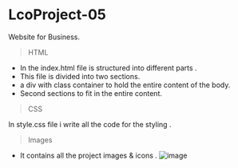 # LcoProject-05
Website for Business.
> HTML


 *  In the index.html file is structured into different parts .
 *  This file is divided into two sections.
 *  a div with class container to hold the entire content of the body.
 *  Second sections to fit in the entire content.
                                 
 >CSS
 
   In style.css file i write all the code for the styling .  
   
  >Images
  
 * It contains all the project images & icons .
![image](https://user-images.githubusercontent.com/109961309/188316736-f4a84b16-c61c-41c3-a44d-adc4ce6955f5.png)
